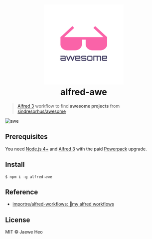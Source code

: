 # <div align="center"><img src="./icon.png" width=256><br>alfred-awe</div>

> [Alfred 3](https://www.alfredapp.com) workflow to find **awesome projects** from [sindresorhus/awesome](https://goo.gl/EUJAEM)

![awe](https://cloud.githubusercontent.com/assets/1744446/16802192/697ad0e4-493a-11e6-9e22-5981581389f4.png)


## Prerequisites

You need [Node.js 4+](https://nodejs.org) and [Alfred 3](https://www.alfredapp.com) with the paid [Powerpack](https://www.alfredapp.com/powerpack/) upgrade.


## Install

```
$ npm i -g alfred-awe
```


## Reference

- [importre/alfred-workflows: 🔧my alfred workflows](https://goo.gl/GOFxDC)


## License

MIT © Jaewe Heo
